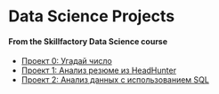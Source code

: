 # Data Science Projects

#### From the Skillfactory Data Science course

* [Проект 0: Угадай число](https://github.com/Dennniskoo/data_science/tree/main/Project_0)
* [Проект 1: Анализ резюме из HeadHunter](https://github.com/Dennniskoo/data_science/tree/main/Project_1)
* [Проект 2: Анализ данных с использованием SQL](https://github.com/Dennniskoo/data_science/tree/main/Project_2)